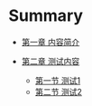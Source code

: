 # Summary

* [第一章 内容简介](README.md)

* [第二章 测试内容](test/README.md)
    * [第一节 测试1](test/test01.md)
    * [第二节 测试2](test/test02.md)